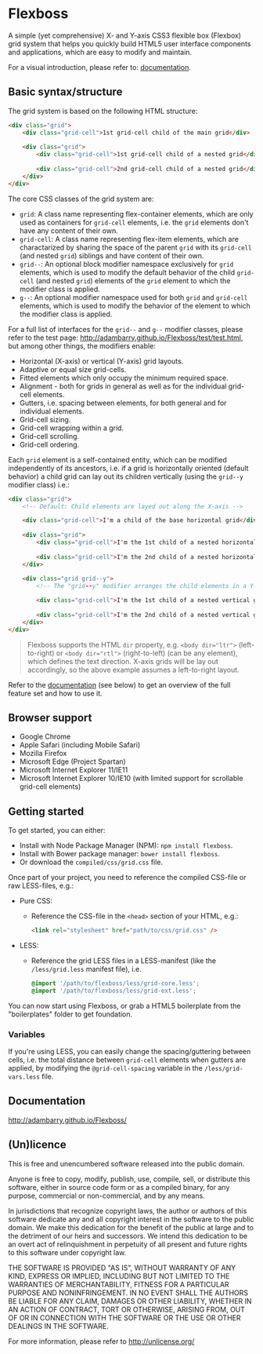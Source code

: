 # Flexboss
A simple (yet comprehensive) X- and Y-axis CSS3 flexible box (Flexbox) grid system that helps you quickly build HTML5 user interface components and applications, which are easy to modify and maintain.

For a visual introduction, please refer to: [documentation](#documentation).

## Basic syntax/structure
The grid system is based on the following HTML structure:

```html
<div class="grid">
    <div class="grid-cell">1st grid-cell child of the main grid</div>
    
    <div class="grid">
        <div class="grid-cell">1st grid-cell child of a nested grid</div>
        
        <div class="grid-cell">2nd grid-cell child of a nested grid</div>
    </div>
</div>
```

The core CSS classes of the grid system are:

- `grid`: A class name representing flex-container elements, which are only used as containers for `grid-cell` elements, i.e. the `grid` elements don't have any content of their own.
- `grid-cell`: A class name representing flex-item elements, which are charactarized by sharing the space of the parent `grid` with its `grid-cell` (and nested `grid`) siblings and have content of their own. 
- `grid--`: An optional block modifier namespace exclusively for `grid` elements, which is used to modify the default behavior of the child `grid-cell` (and nested `grid`) elements of the `grid` element to which the modifier class is applied.
- `g--`: An optional modifier namespace used for both `grid` and `grid-cell` elements, which is used to modify the behavior of the element to which the modifier class is applied.

For a full list of interfaces for the `grid--` and `g--` modifier classes, please refer to the test page: http://adambarry.github.io/Flexboss/test/test.html, but among other things, the modifiers enable:

- Horizontal (X-axis) or vertical (Y-axis) grid layouts.
- Adaptive or equal size grid-cells.
- Fitted elements which only occupy the minimum required space.
- Alignment - both for grids in general as well as for the individual grid-cell elements.
- Gutters, i.e. spacing between elements, for both general and for individual elements.
- Grid-cell sizing.
- Grid-cell wrapping within a grid.
- Grid-cell scrolling.
- Grid-cell ordering.

Each `grid` element is a self-contained entity, which can be modified independently of its ancestors, i.e. if a grid is horizontally oriented (default behavior) a child grid can lay out its children vertically (using the `grid--y` modifier class) i.e.:
	
```html
<div class="grid">
    <!-- Default: Child elements are layed out along the X-axis -->

    <div class="grid-cell">I'm a child of the base horizontal grid</div>
    
    <div class="grid">
        <div class="grid-cell">I'm the 1st child of a nested horizontal grid (left)</div>
        
        <div class="grid-cell">I'm the 2nd child of a nested horizontal grid (right)</div>
    </div>
    
    <div class="grid grid--y">
        <!-- The "grid--y" modifier arranges the child elements in a Y-axis grid -->

        <div class="grid-cell">I'm the 1st child of a nested vertical grid (top)</div>
        
        <div class="grid-cell">I'm the 2nd child of a nested vertical grid (bottom)</div>
    </div>
</div>
```

> Flexboss supports the HTML `dir` property, e.g. `<body dir="ltr">` (left-to-right) or `<body dir="rtl">` (right-to-left) (can be any element), which defines the text direction. X-axis grids will be lay out accordingly, so the above example assumes a left-to-right layout.

Refer to the [documentation](#documentation) (see below) to get an overview of the full feature set and how to use it.

## Browser support
- Google Chrome
- Apple Safari (including Mobile Safari)
- Mozilla Firefox
- Microsoft Edge (Project Spartan)
- Microsoft Internet Explorer 11/IE11
- Microsoft Internet Explorer 10/IE10 (with limited support for scrollable grid-cell elements)

## Getting started
To get started, you can either:

- Install with Node Package Manager (NPM): `npm install flexboss`.
- Install with Bower package manager: `bower install flexboss`.
- Or download the `compiled/css/grid.css` file.

Once part of your project, you need to reference the compiled CSS-file or raw LESS-files, e.g.:

- Pure CSS:
    - Reference the CSS-file in the `<head>` section of your HTML, e.g.:

        ```html
        <link rel="stylesheet" href="path/to/css/grid.css" />
        ```
- LESS:
    - Reference the grid LESS files in a LESS-manifest (like the `/less/grid.less` manifest file), i.e.

        ```css
        @import '/path/to/flexboss/less/grid-core.less';
        @import '/path/to/flexboss/less/grid-ext.less';
        ```

You can now start using Flexboss, or grab a HTML5 boilerplate from the "boilerplates" folder to get foundation. 

### Variables
If you're using LESS, you can easily change the spacing/guttering between cells, i.e. the total distance between `grid-cell` elements when gutters are applied, by modifying the `@grid-cell-spacing` variable in the `/less/grid-vars.less` file.

## Documentation
http://adambarry.github.io/Flexboss/

## (Un)licence
This is free and unencumbered software released into the public domain.

Anyone is free to copy, modify, publish, use, compile, sell, or
distribute this software, either in source code form or as a compiled
binary, for any purpose, commercial or non-commercial, and by any
means.

In jurisdictions that recognize copyright laws, the author or authors
of this software dedicate any and all copyright interest in the
software to the public domain. We make this dedication for the benefit
of the public at large and to the detriment of our heirs and
successors. We intend this dedication to be an overt act of
relinquishment in perpetuity of all present and future rights to this
software under copyright law.

THE SOFTWARE IS PROVIDED "AS IS", WITHOUT WARRANTY OF ANY KIND,
EXPRESS OR IMPLIED, INCLUDING BUT NOT LIMITED TO THE WARRANTIES OF
MERCHANTABILITY, FITNESS FOR A PARTICULAR PURPOSE AND NONINFRINGEMENT.
IN NO EVENT SHALL THE AUTHORS BE LIABLE FOR ANY CLAIM, DAMAGES OR
OTHER LIABILITY, WHETHER IN AN ACTION OF CONTRACT, TORT OR OTHERWISE,
ARISING FROM, OUT OF OR IN CONNECTION WITH THE SOFTWARE OR THE USE OR
OTHER DEALINGS IN THE SOFTWARE.

For more information, please refer to <http://unlicense.org/>
